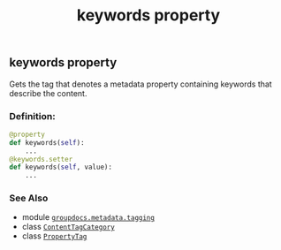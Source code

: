 ﻿---
title: keywords property
second_title: GroupDocs.Metadata for Python via .NET API References
description: 
type: docs
url: /python-net/groupdocs.metadata.tagging/contenttagcategory/keywords/
is_root: false
weight: 90
---

## keywords property


Gets the tag that denotes a metadata property containing keywords that describe the content.
### Definition:
```python
@property
def keywords(self):
    ...
@keywords.setter
def keywords(self, value):
    ...
```

### See Also
* module [`groupdocs.metadata.tagging`](../../)
* class [`ContentTagCategory`](/metadata/python-net/groupdocs.metadata.tagging/contenttagcategory)
* class [`PropertyTag`](/metadata/python-net/groupdocs.metadata.tagging/propertytag)
